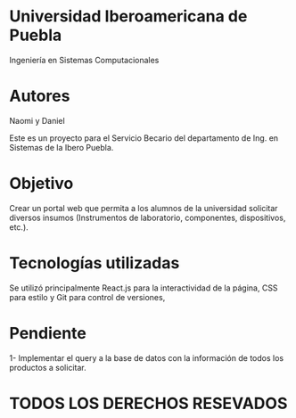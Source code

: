 # Universidad Iberoamericana de Puebla #

Ingeniería en Sistemas Computacionales

# Autores #

Naomi y Daniel

Este es un proyecto para el Servicio Becario del departamento de Ing. en Sistemas de la Ibero Puebla.

# Objetivo #

Crear un portal web que permita a los alumnos de la universidad solicitar diversos insumos (Instrumentos de laboratorio, componentes, dispositivos, etc.).

# Tecnologías utilizadas #

Se utilizó principalmente React.js para la interactividad de la página, CSS para estilo y Git para control de versiones,

# Pendiente #

1- Implementar el query a la base de datos con la información de todos los productos a solicitar.


# TODOS LOS DERECHOS RESEVADOS #
